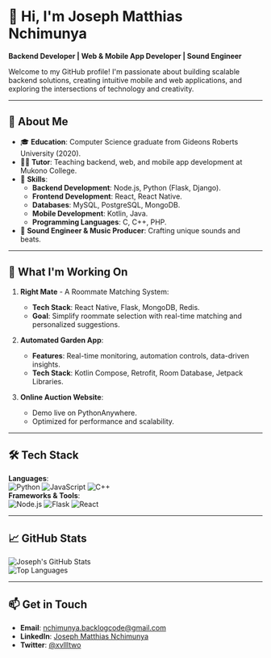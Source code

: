 # 👋 Hi, I'm **Joseph Matthias Nchimunya**  

**Backend Developer | Web & Mobile App Developer | Sound Engineer**  

Welcome to my GitHub profile! I'm passionate about building scalable backend solutions, creating intuitive mobile and web applications, and exploring the intersections of technology and creativity.

---

## 🚀 **About Me**
- 🎓 **Education**: Computer Science graduate from Gideons Roberts University (2020).  
- 👨‍🏫 **Tutor**: Teaching backend, web, and mobile app development at Mukono College.  
- 🔧 **Skills**:
  - **Backend Development**: Node.js, Python (Flask, Django).  
  - **Frontend Development**: React, React Native.  
  - **Databases**: MySQL, PostgreSQL, MongoDB.  
  - **Mobile Development**: Kotlin, Java.  
  - **Programming Languages**: C, C++, PHP.  
- 🎵 **Sound Engineer & Music Producer**: Crafting unique sounds and beats.  

---

## 🌟 **What I'm Working On**
1. **Right Mate** - A Roommate Matching System:  
   - **Tech Stack**: React Native, Flask, MongoDB, Redis.  
   - **Goal**: Simplify roommate selection with real-time matching and personalized suggestions.  

2. **Automated Garden App**:  
   - **Features**: Real-time monitoring, automation controls, data-driven insights.  
   - **Tech Stack**: Kotlin Compose, Retrofit, Room Database, Jetpack Libraries.  

3. **Online Auction Website**:  
   - Demo live on PythonAnywhere.  
   - Optimized for performance and scalability.  

---

## 🛠️ **Tech Stack**
**Languages**:  
![Python](https://img.shields.io/badge/-Python-333?style=flat&logo=python) 
![JavaScript](https://img.shields.io/badge/-JavaScript-333?style=flat&logo=javascript) 
![C++](https://img.shields.io/badge/-C++-333?style=flat&logo=cplusplus)  
**Frameworks & Tools**:  
![Node.js](https://img.shields.io/badge/-Node.js-333?style=flat&logo=node.js) 
![Flask](https://img.shields.io/badge/-Flask-333?style=flat&logo=flask) 
![React](https://img.shields.io/badge/-React-333?style=flat&logo=react)  

---

## 📈 **GitHub Stats**
![Joseph's GitHub Stats](https://github-readme-stats.vercel.app/api?username=backlogcode&show_icons=true&theme=radical)  
![Top Languages](https://github-readme-stats.vercel.app/api/top-langs/?username=backlogcode&layout=compact&theme=radical)

---

## 📫 **Get in Touch**
- **Email**: nchimunya.backlogcode@gmail.com  
- **LinkedIn**: [Joseph Matthias Nchimunya](https://www.linkedin.com/in/joseph-nchimunya/)  
- **Twitter**: [@xvllltwo](https://twitter.com/xvlll8two)  
